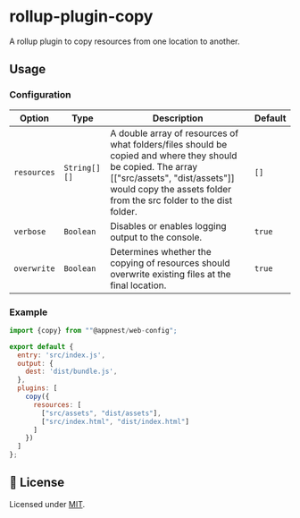 # rollup-plugin-copy

A rollup plugin to copy resources from one location to another.

## Usage

### Configuration

Option   |   Type        |    Description     |    Default
---------| --------------| ------------------ | ---------------------------------
`resources` | `String[][]` | A double array of resources of what folders/files should be copied and where they should be copied. The array [["src/assets", "dist/assets"]] would copy the assets folder from the src folder to the dist folder. | `[]`
`verbose` | `Boolean` | Disables or enables logging output to the console. | `true`
`overwrite` | `Boolean` | Determines whether the copying of resources should overwrite existing files at the final location. | `true`

### Example

```js
import {copy} from ""@appnest/web-config";

export default {
  entry: 'src/index.js',
  output: {
    dest: 'dist/bundle.js',
  },
  plugins: [
    copy({
      resources: [
        ["src/assets", "dist/assets"],
        ["src/index.html", "dist/index.html"]
      ]
    })
  ]
};
```

## 🎉 License

Licensed under [MIT](https://opensource.org/licenses/MIT).
